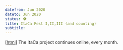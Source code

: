 ```yaml
---
datefrom: Jun 2020
dateto: Jun 2020
status: 🛠️
title: ItaCa Fest I,II,III (and counting)
subtitle:
---
```


[[html](https://progetto-itaca.github.io)] The ItaCa project continues online, every month.
